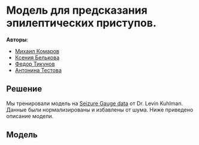 # Модель для предсказания эпилептических приступов.
**Авторы**:
* [Михаил Комаров](https://github.com/AsphodelRem)
* [Ксения Белькова](https://github.com/didilovu)
* [Федор Тикунов](https://github.com/FedorTikunov)
* [Антонина Тестова](https://github.com/teektonik)
## Решение
Мы тренировали модель на [Seizure Gauge data](https://www.epilepsyecosystem.org/) от Dr. Levin Kuhlman. Данные были нормализированы и избавлены от шума. Ниже 
приведено описание модели.
## Модель
